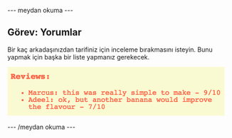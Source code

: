 \--- meydan okuma \---

## Görev: Yorumlar

Bir kaç arkadaşınızdan tarifiniz için inceleme bırakmasını isteyin. Bunu yapmak için başka bir liste yapmanız gerekecek.

![ekran görüntüsü](images/recipe-reviews.png)

\--- /meydan okuma \---